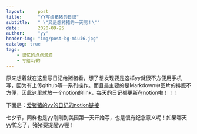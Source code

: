 ```yaml
---
layout:     post
title:      "YY写给猪猪的日记"
subtitle:   " \"又是想猪猪的一天呢！\""
date:       2020-09-25
author:     "yy"
header-img: "img/post-bg-miui6.jpg"
catalog: true
tags:
    - 记忆的点点滴滴
    - 写给xy的
---
```


原来想着就在这里写日记给猪猪看，想了想发现要是这样yy就很不方便用手机写，因为有上传github等一系列操作。而且最主要的是Markdown中图片的排版不方便，因此这里就放一个notion的link，每天的日记都更新在notion啦！！！

下面是：[爱猪猪的yy的日记的notion链接](https://bristle-fenugreek-3d5.notion.site/YY-9befd12815f4427d875d29aa8c05523c)

七夕节，同样也是yy刚刚到美国第一天开始写，也是很有纪念意义呢！如果哪天yy忙忘了，猪猪要提醒yy喔！